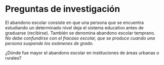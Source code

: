 # Preguntas de investigación

El abandono escolar consiste en que una persona que se encuentra estudiando un determinado nivel deja el sistema educativo antes de graduarse (recibirse).
También se denomina abandono escolar temprano. 
*No debe confundirse con el fracaso escolar, que se produce cuando una persona suspende los exámenes de grado.*

¿Dónde fue mayor el abandono escolar en instituciones de áreas urbanas o rurales?
